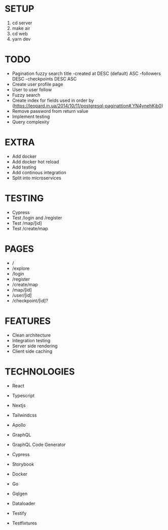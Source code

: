 # SETUP

1. cd server
2. make air
3. cd web
4. yarn dev

# TODO

- Pagination
  fuzzy search title
  -created at DESC (default) ASC
  -followers DESC
  -checkpoints DESC ASC
- Create user profile page
- User to user follow
- Fuzzy search
- Create index for fields used in order by (https://leopard.in.ua/2014/10/11/postgresql-paginattion#.YN4ynehKjb0)
- Remove password from return value
- Implement testing
- Query complexity

# EXTRA

- Add docker
- Add docker hot reload
- Add testing
- Add continous integration
- Split into microservices

# TESTING

- Cypress
- Test /login and /register
- Test /map/[id]
- Test /create/map

# PAGES

- /
- /explore
- /login
- /register
- /create/map
- /map/[id]
- /user/[id]
- /checkpoint/[id]?

# FEATURES

- Clean architecture
- Integration testing
- Server side rendering
- Client side caching

# TECHNOLOGIES

- React
- Typescript
- Nextjs
- Tailwindcss
- Apollo
- GraphQL
- GraphQL Code Generator
- Cypress
- Storybook
- Docker

- Go
- Gqlgen
- Dataloader
- Testify
- Testfixtures
